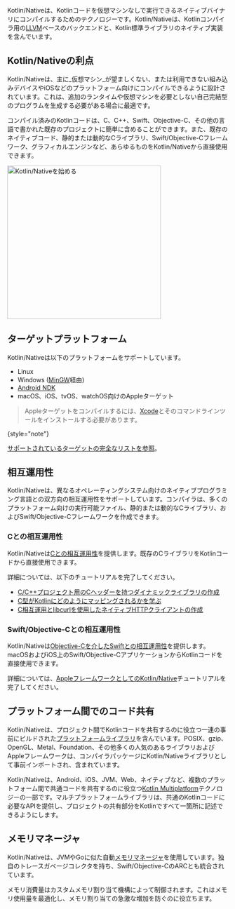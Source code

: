 [//]: # (title: Kotlin/Native)

Kotlin/Nativeは、Kotlinコードを仮想マシンなしで実行できるネイティブバイナリにコンパイルするためのテクノロジーです。Kotlin/Nativeは、Kotlinコンパイラ用の[LLVM](https://llvm.org/)ベースのバックエンドと、Kotlin標準ライブラリのネイティブ実装を含んでいます。

## Kotlin/Nativeの利点

Kotlin/Nativeは、主に_仮想マシン_が望ましくない、または利用できない組み込みデバイスやiOSなどのプラットフォーム向けにコンパイルできるように設計されています。これは、追加のランタイムや仮想マシンを必要としない自己完結型のプログラムを生成する必要がある場合に最適です。

コンパイル済みのKotlinコードは、C、C++、Swift、Objective-C、その他の言語で書かれた既存のプロジェクトに簡単に含めることができます。また、既存のネイティブコード、静的または動的なCライブラリ、Swift/Objective-Cフレームワーク、グラフィカルエンジンなど、あらゆるものをKotlin/Nativeから直接使用できます。

<a href="native-get-started.md"><img src="native-get-started-button.svg" width="350" alt="Kotlin/Nativeを始める" style="block"/></a>

## ターゲットプラットフォーム

Kotlin/Nativeは以下のプラットフォームをサポートしています。

*   Linux
*   Windows ([MinGW](https://www.mingw-w64.org/)経由)
*   [Android NDK](https://developer.android.com/ndk)
*   macOS、iOS、tvOS、watchOS向けのAppleターゲット

  > Appleターゲットをコンパイルするには、[Xcode](https://apps.apple.com/us/app/xcode/id497799835)とそのコマンドラインツールをインストールする必要があります。
  >
  {style="note"}

[サポートされているターゲットの完全なリストを参照](native-target-support.md)。

## 相互運用性

Kotlin/Nativeは、異なるオペレーティングシステム向けのネイティブプログラミング言語との双方向の相互運用性をサポートしています。コンパイラは、多くのプラットフォーム向けの実行可能ファイル、静的または動的なCライブラリ、およびSwift/Objective-Cフレームワークを作成できます。

### Cとの相互運用性

Kotlin/Nativeは[Cとの相互運用性](native-c-interop.md)を提供します。既存のCライブラリをKotlinコードから直接使用できます。

詳細については、以下のチュートリアルを完了してください。

*   [C/C++プロジェクト用のCヘッダーを持つダイナミックライブラリの作成](native-dynamic-libraries.md)
*   [C型がKotlinにどのようにマッピングされるかを学ぶ](mapping-primitive-data-types-from-c.md)
*   [C相互運用とlibcurlを使用したネイティブHTTPクライアントの作成](native-app-with-c-and-libcurl.md)

### Swift/Objective-Cとの相互運用性

Kotlin/Nativeは[Objective-Cを介したSwiftとの相互運用性](native-objc-interop.md)を提供します。macOSおよびiOS上のSwift/Objective-CアプリケーションからKotlinコードを直接使用できます。

詳細については、[AppleフレームワークとしてのKotlin/Native](apple-framework.md)チュートリアルを完了してください。

## プラットフォーム間でのコード共有

Kotlin/Nativeは、プロジェクト間でKotlinコードを共有するのに役立つ一連の事前にビルドされた[プラットフォームライブラリ](native-platform-libs.md)を含んでいます。POSIX、gzip、OpenGL、Metal、Foundation、その他多くの人気のあるライブラリおよびAppleフレームワークは、コンパイラパッケージにKotlin/Nativeライブラリとして事前インポートされ、含まれています。

Kotlin/Nativeは、Android、iOS、JVM、Web、ネイティブなど、複数のプラットフォーム間で共通コードを共有するのに役立つ[Kotlin Multiplatform](https://www.jetbrains.com/help/kotlin-multiplatform-dev/get-started.html)テクノロジーの一部です。マルチプラットフォームライブラリは、共通のKotlinコードに必要なAPIを提供し、プロジェクトの共有部分をKotlinですべて一箇所に記述できるようにします。

## メモリマネージャ

Kotlin/Nativeは、JVMやGoに似た自動[メモリマネージャ](native-memory-manager.md)を使用しています。独自のトレースガベージコレクタを持ち、Swift/Objective-CのARCとも統合されています。

メモリ消費量はカスタムメモリ割り当て機構によって制御されます。これはメモリ使用量を最適化し、メモリ割り当ての急激な増加を防ぐのに役立ちます。
